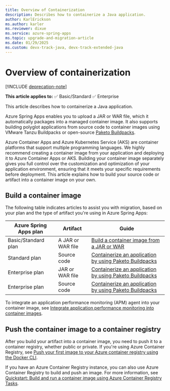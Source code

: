 ```yaml
---
title: Overview of Containerization
description: Describes how to containerize a Java application.
author: KarlErickson
ms.author: karler
ms.reviewer: dixue
ms.service: azure-spring-apps
ms.topic: upgrade-and-migration-article
ms.date: 01/29/2025
ms.custom: devx-track-java, devx-track-extended-java
---
```


# Overview of containerization

[!INCLUDE [deprecation-note](../includes/deprecation-note.md)]

**This article applies to:** ✅ Basic/Standard ✅ Enterprise

This article describes how to containerize a Java application.

Azure Spring Apps enables you to upload a JAR or WAR file, which it automatically packages into a managed container image. It also supports building polyglot applications from source code to container images using VMware Tanzu Buildpacks or open-source [Paketo Buildpacks](https://paketo.io/).

Azure Container Apps and Azure Kubernetes Service (AKS) are container platforms that support multiple programming languages. We highly recommend creating a container image from your application and deploying it to Azure Container Apps or AKS. Building your container image separately gives you full control over the customization and optimization of your application environment, ensuring that it meets your specific requirements before deployment. This article explains how to build your source code or artifact into a container image on your own.

## Build a container image

The following table indicates articles to assist you with migration, based on your plan and the type of artifact you're using in Azure Spring Apps:

| Azure Spring Apps plan | Artifact          | Guide                                                                                                           |
|------------------------|-------------------|-----------------------------------------------------------------------------------------------------------------|
| Basic/Standard plan    | A JAR or WAR file | [Build a container image from a JAR or WAR](./migrate-to-azure-container-apps-build-artifacts.md)               |
| Standard plan          | Source code       | [Containerize an application by using Paketo Buildpacks](./migrate-to-azure-container-apps-build-buildpacks.md) |
| Enterprise plan        | JAR or WAR file   | [Containerize an application by using Paketo Buildpacks](./migrate-to-azure-container-apps-build-buildpacks.md) |
| Enterprise plan        | Source code       | [Containerize an application by using Paketo Buildpacks](./migrate-to-azure-container-apps-build-buildpacks.md) |

To integrate an application performance monitoring (APM) agent into your container image, see [Integrate application performance monitoring into container images](./migrate-to-azure-container-apps-build-application-performance-monitoring.md).

## Push the container image to a container registry

After you build your artifact into a container image, you need to push it to a container registry, whether public or private. If you're using Azure Container Registry, see [Push your first image to your Azure container registry using the Docker CLI](/azure/container-registry/container-registry-get-started-docker-cli).

If you have an Azure Container Registry instance, you can also use Azure Container Registry to build and push an image. For more information, see [Quickstart: Build and run a container image using Azure Container Registry Tasks](/azure/container-registry/container-registry-quickstart-task-cli).
